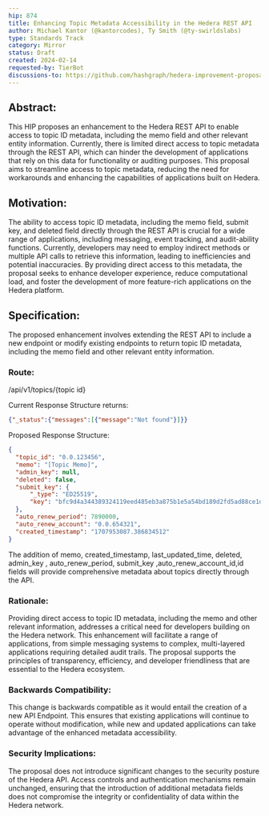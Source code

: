 ```yaml
---
hip: 874
title: Enhancing Topic Metadata Accessibility in the Hedera REST API
author: Michael Kantor (@kantorcodes), Ty Smith (@ty-swirldslabs)
type: Standards Track
category: Mirror
status: Draft
created: 2024-02-14
requested-by: TierBot
discussions-to: https://github.com/hashgraph/hedera-improvement-proposal/pull/883
---
```


## Abstract:
This HIP proposes an enhancement to the Hedera REST API to enable access to topic ID metadata, including the memo field and other relevant entity information. Currently, there is limited direct access to topic metadata through the REST API, which can hinder the development of applications that rely on this data for functionality or auditing purposes. This proposal aims to streamline access to topic metadata, reducing the need for workarounds and enhancing the capabilities of applications built on Hedera.

## Motivation:
The ability to access topic ID metadata, including the memo field, submit key, and deleted field directly through the REST API is crucial for a wide range of applications, including messaging, event tracking, and audit-ability functions. Currently, developers may need to employ indirect methods or multiple API calls to retrieve this information, leading to inefficiencies and potential inaccuracies. By providing direct access to this metadata, the proposal seeks to enhance developer experience, reduce computational load, and foster the development of more feature-rich applications on the Hedera platform.

## Specification:
The proposed enhancement involves extending the REST API to include a new endpoint or modify existing endpoints to return topic ID metadata, including the memo field and other relevant entity information.

### Route:
/api/v1/topics/{topic id}

Current Response Structure returns:
```json
{"_status":{"messages":[{"message":"Not found"}]}}
```

Proposed Response Structure:
```json
{
  "topic_id": "0.0.123456",
  "memo": "[Topic Memo]",
  "admin_key": null,
  "deleted": false,
  "submit_key": {
      "_type": "ED25519",
      "key": "bfc9d4a344389324119eed485eb3a875b1e5a54bd189d2fd5ad88ce1d3473dee"
  },
  "auto_renew_period": 7890000,
  "auto_renew_account": "0.0.654321",
  "created_timestamp": "1707953087.386834512"
}
```

The addition of memo, created_timestamp, last_updated_time,  deleted, admin_key , auto_renew_period, submit_key ,auto_renew_account_id,id fields will provide comprehensive metadata about topics directly through the API.

### Rationale:
Providing direct access to topic ID metadata, including the memo and other relevant information, addresses a critical need for developers building on the Hedera network. This enhancement will facilitate a range of applications, from simple messaging systems to complex, multi-layered applications requiring detailed audit trails. The proposal supports the principles of transparency, efficiency, and developer friendliness that are essential to the Hedera ecosystem.

### Backwards Compatibility:
This change is backwards compatible as it would entail the creation of a new API Endpoint. This ensures that existing applications will continue to operate without modification, while new and updated applications can take advantage of the enhanced metadata accessibility.

### Security Implications:
The proposal does not introduce significant changes to the security posture of the Hedera API. Access controls and authentication mechanisms remain unchanged, ensuring that the introduction of additional metadata fields does not compromise the integrity or confidentiality of data within the Hedera network.